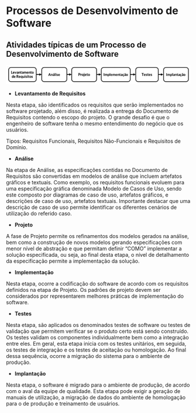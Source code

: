 # Processos de Desenvolvimento de Software

## Atividades típicas de um Processo de Desenvolvimento de Software

![atividades-processo-desenvolvimento-de-software](img1-processos-de-desenvolvimento-de-software.png)

* **Levantamento de Requisitos**

Nesta etapa, são identificados os requisitos que serão implementados no software projetado, além disso, é realizada a entrega do Documento de Requisitos contendo o escopo do projeto. O grande desafio é que o engenheiro de software tenha o mesmo entendimento do negócio que os usuários.

Tipos: Requisitos Funcionais, Requisitos Não-Funcionais e Requisitos de Domínio.

* **Análise**

Na etapa de Análise, as especificações contidas no Documento de Requisitos são convertidas em modelos de análise que incluem artefatos gráficos e textuais. Como exemplo, os requisitos funcionais evoluem para uma especificação gráfica denominada Modelo de Casos de Uso, sendo este composto por diagramas de caso de uso, artefatos gráficos, e descrições de caso de uso, artefatos textuais. Importante destacar que uma descrição de caso de uso permite identificar os diferentes cenários de utilização do referido caso.

* **Projeto**

A fase de Projeto permite os refinamentos dos modelos gerados na análise, bem como a construção de novos modelos gerando especificações com menor nível de abstração e que permitam definir “COMO” implementar a solução especificada, ou seja, ao final desta etapa, o nível de detalhamento da especificação permite a implementação da solução.

* **Implementação**

Nesta etapa, ocorre a codificação do software de acordo com os requisitos definidos na etapa de Projeto. Os padrões de projeto devem ser considerados por representarem melhores práticas de implementação do software.

* **Testes**

Nesta etapa, são aplicados os denominados testes de software ou testes de validação que permitem verificar se o produto certo está sendo construído.
Os testes validam os componentes individualmente bem como a integração entre eles. Em geral, esta etapa inicia com os testes unitários, em seguida, os testes de integração e os testes de aceitação ou homologação. Ao final dessa sequência, ocorre a migração do sistema para o ambiente de produção.

* **Implantação**

Nesta etapa, o software é migrado para o ambiente de produção, de acordo com o aval da equipe de qualidade.
Esta etapa pode exigir a geração de manuais de utilização, a migração de dados do ambiente de homologação para o de produção e treinamento de usuários.
